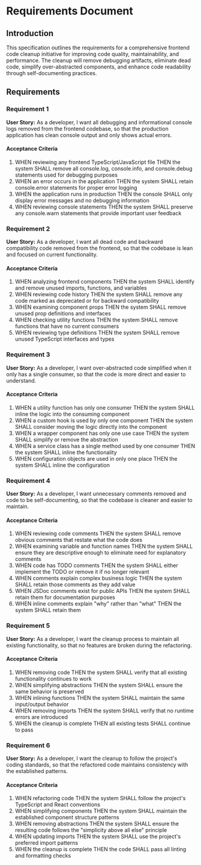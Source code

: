 # Requirements Document

## Introduction

This specification outlines the requirements for a comprehensive frontend code cleanup initiative for improving code quality, maintainability, and performance. The cleanup will remove debugging artifacts, eliminate dead code, simplify over-abstracted components, and enhance code readability through self-documenting practices.

## Requirements

### Requirement 1

**User Story:** As a developer, I want all debugging and informational console logs removed from the frontend codebase, so that the production application has clean console output and only shows actual errors.

#### Acceptance Criteria

1. WHEN reviewing any frontend TypeScript/JavaScript file THEN the system SHALL remove all console.log, console.info, and console.debug statements used for debugging purposes
2. WHEN an error occurs in the application THEN the system SHALL retain console.error statements for proper error logging
3. WHEN the application runs in production THEN the console SHALL only display error messages and no debugging information
4. WHEN reviewing console statements THEN the system SHALL preserve any console.warn statements that provide important user feedback

### Requirement 2

**User Story:** As a developer, I want all dead code and backward compatibility code removed from the frontend, so that the codebase is lean and focused on current functionality.

#### Acceptance Criteria

1. WHEN analyzing frontend components THEN the system SHALL identify and remove unused imports, functions, and variables
2. WHEN reviewing code history THEN the system SHALL remove any code marked as deprecated or for backward compatibility
3. WHEN examining component props THEN the system SHALL remove unused prop definitions and interfaces
4. WHEN checking utility functions THEN the system SHALL remove functions that have no current consumers
5. WHEN reviewing type definitions THEN the system SHALL remove unused TypeScript interfaces and types

### Requirement 3

**User Story:** As a developer, I want over-abstracted code simplified when it only has a single consumer, so that the code is more direct and easier to understand.

#### Acceptance Criteria

1. WHEN a utility function has only one consumer THEN the system SHALL inline the logic into the consuming component
2. WHEN a custom hook is used by only one component THEN the system SHALL consider moving the logic directly into the component
3. WHEN a wrapper component has only one use case THEN the system SHALL simplify or remove the abstraction
4. WHEN a service class has a single method used by one consumer THEN the system SHALL inline the functionality
5. WHEN configuration objects are used in only one place THEN the system SHALL inline the configuration

### Requirement 4

**User Story:** As a developer, I want unnecessary comments removed and code to be self-documenting, so that the codebase is cleaner and easier to maintain.

#### Acceptance Criteria

1. WHEN reviewing code comments THEN the system SHALL remove obvious comments that restate what the code does
2. WHEN examining variable and function names THEN the system SHALL ensure they are descriptive enough to eliminate need for explanatory comments
3. WHEN code has TODO comments THEN the system SHALL either implement the TODO or remove it if no longer relevant
4. WHEN comments explain complex business logic THEN the system SHALL retain those comments as they add value
5. WHEN JSDoc comments exist for public APIs THEN the system SHALL retain them for documentation purposes
6. WHEN inline comments explain "why" rather than "what" THEN the system SHALL retain them

### Requirement 5

**User Story:** As a developer, I want the cleanup process to maintain all existing functionality, so that no features are broken during the refactoring.

#### Acceptance Criteria

1. WHEN removing code THEN the system SHALL verify that all existing functionality continues to work
2. WHEN simplifying abstractions THEN the system SHALL ensure the same behavior is preserved
3. WHEN inlining functions THEN the system SHALL maintain the same input/output behavior
4. WHEN removing imports THEN the system SHALL verify that no runtime errors are introduced
5. WHEN the cleanup is complete THEN all existing tests SHALL continue to pass

### Requirement 6

**User Story:** As a developer, I want the cleanup to follow the project's coding standards, so that the refactored code maintains consistency with the established patterns.

#### Acceptance Criteria

1. WHEN refactoring code THEN the system SHALL follow the project's TypeScript and React conventions
2. WHEN simplifying components THEN the system SHALL maintain the established component structure patterns
3. WHEN removing abstractions THEN the system SHALL ensure the resulting code follows the "simplicity above all else" principle
4. WHEN updating imports THEN the system SHALL use the project's preferred import patterns
5. WHEN the cleanup is complete THEN the code SHALL pass all linting and formatting checks
